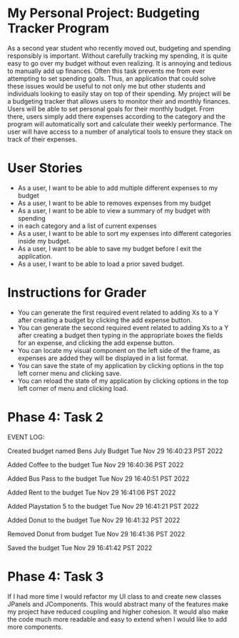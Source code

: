 # My Personal Project: Budgeting Tracker Program <br>
As a second year student who recently moved out, budgeting and spending
responsibly is important. Without carefully tracking my spending, it is 
quite easy to go over my budget without even realizing. It is annoying and 
tedious to manually add up finances. Often this task prevents me from ever 
attempting to set spending goals. Thus, 
an application that could solve these issues would be useful to not only 
me but other students and individuals looking to easily stay on top of their 
spending. My project will be a budgeting tracker that allows 
users to monitor their and monthly finances. Users will be able to set 
personal goals for their monthly budget.
From there, users simply add there expenses according to the category and the program
will automatically sort and calculate their weekly performance. The user will
have access to a number of analytical tools to ensure they stack on track of their expenses.


# User Stories

- As a user, I want to be able to add multiple different expenses to my budget <br>
- As a user, I want to be able to removes expenses from my budget <br>
- As a user, I want to be able to view a summary of my budget with spending<br>
- in each category and a list of current expenses <br>
- As a user, I want to be able to sort my expenses into different categories inside my budget. <br>
- As a user, I want to be able to save my budget before I exit the application. <br>
- As a user, I want to be able to load a prior saved budget.






# Instructions for Grader



- You can generate the first required event related to adding Xs to a Y after creating a budget by 
clicking the add expense button.
- You can generate the second required event related to adding Xs to a Y after creating a budget
then typing in the appropriate boxes the fields for an expense, and clicking the add expense button.
- You can locate my visual component on the left side of the frame, as expenses are added
they will be displayed in a list format.
- You can save the state of my application by clicking options in the top left corner menu and clicking save.
- You can reload the state of my application by clicking options in the top left corner of menu and clicking load. 


# Phase 4: Task 2

EVENT LOG:

Created budget named Bens July Budget Tue Nov 29 16:40:23 PST 2022

Added Coffee  to the budget Tue Nov 29 16:40:36 PST 2022

Added Bus Pass to the budget Tue Nov 29 16:40:51 PST 2022

Added Rent to the budget Tue Nov 29 16:41:06 PST 2022

Added Playstation 5 to the budget Tue Nov 29 16:41:21 PST 2022

Added Donut to the budget Tue Nov 29 16:41:32 PST 2022

Removed Donut from budget Tue Nov 29 16:41:36 PST 2022

Saved the budget Tue Nov 29 16:41:42 PST 2022


# Phase 4: Task 3
If I had more time I would refactor my UI class to and create new classes JPanels and JComponents. 
This would abstract many of the features make my project have reduced coupling and higher cohesion.
It would also make the code much more readable and easy to extend when I would like to add more components.